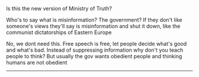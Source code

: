 Is this the new version of Ministry of Truth?

Who's to say what is misinformation? The government? If they don't like someone's views they'll say
is misinformation and shut it down, like the communist dictatorships of Eastern Europe

No, we dont need this. Free speech is free, let people decide what's good and what's bad. Instead of
suppressing information why don't you teach people to think? But usually the gov wants obedient
people and thinking humans are not obedient


-----

